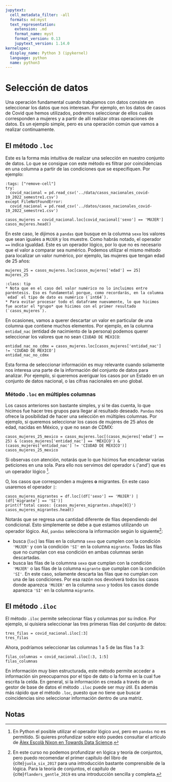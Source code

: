 ```yaml
---
jupytext:
  cell_metadata_filter: -all
  formats: md:myst
  text_representation:
    extension: .md
    format_name: myst
    format_version: 0.13
    jupytext_version: 1.14.0
kernelspec:
  display_name: Python 3 (ipykernel)
  language: python
  name: python3
---
```


# Selección de datos

Una operación fundamental cuando trabajamos con datos consiste en seleccionar los datos que nos interesan. Por ejemplo, en los datos de casos de Covid que hemos utilizados, podremos seleccionar de ellos cuáles corresponden a mujeres y a partir de allí realizar otras operaciones de datos. Es un ejemplo simple, pero es una operación común que vamos a realizar continuamente.

## El método `.loc`

Este es la forma más intuitiva de realizar una selección en nuestro conjunto de datos. Lo que se consigue con este método es filtrar por coincidencias en una columna a partir de las condiciones que se especifiquen. Por ejemplo:

```{code-cell} ipython
:tags: ["remove-cell"]
try:
  covid_nacional = pd.read_csv('../data/casos_nacionales_covid-19_2022_semestre1.csv')
except FileNotFoundError:
  covid_nacional = pd.read_csv('../datos/casos_nacionales_covid-19_2022_semestre1.csv')
```

```{code-cell} ipython
casos_mujeres = covid_nacional.loc[covid_nacional['sexo'] == 'MUJER']
casos_mujeres.head()
```

En este caso, le dijimos a `pandas` que busque en la columna `sexo` los valores que sean iguales a `MUJER` y los muestre. Como habrás notado, el operador `==` indica igualdad. Este es un operador lógico, por lo que no es necesario que el valor a comparar sea numérico. Podemos utilizar el mismo método para localizar un valor numérico, por ejemplo, las mujeres que tengan edad de 25 años:

```{code-cell} ipython
mujeres_25 = casos_mujeres.loc[casos_mujeres['edad'] == 25]
mujeres_25
```

```{admonition} Para resaltar
:class: tip
* Nota que en el caso del valor numérico no lo incluimos entre paréntesis. Eso es fundamental porque, como recordarás, en la columna `edad` el tipo de dato es numérico (`int64`).
* Para evitar procesar todo el dataframe nuevamente, lo que hicimos fue acotar el *grupo* que hicimos con el primer resultado (`casos_mujeres`). 
```

En ocasiones, vamos a querer descartar un valor en particular de una columna que contiene muchos elementos. Por ejemplo, en la columna `entidad_nac` (entidad de nacimiento de la persona) podemos querer seleccionar los valores que no sean `CIUDAD DE MÉXICO`:

```{code-cell} ipython
entidad_nac_no_cdmx = casos_mujeres.loc[casos_mujeres['entidad_nac'] != 'CIUDAD DE MÉXICO']
entidad_nac_no_cdmx
```

Esta forma de seleccionar información es muy relevante cuando solamente nos interesa una parte de la información del conjunto de datos para analizar. Por ejemplo, si queremos averiguar los casos por un Estado en un conjunto de datos nacional, o las cifras nacionales en uno global.

### Método `.loc` en múltiples columnas

Los casos anteriores son bastante simples, y si te das cuenta, lo que hicimos fue hacer tres grupos para llegar al resultado deseado. `Pandas` nos ofrece la posibilidad de hacer una selección en múltiples columnas. Por ejemplo, si queremos seleccionar los casos de mujeres de 25 años de edad, nacidas en México, y que no sean de CDMX:

```{code-cell} ipython
casos_mujeres_25_mexico = casos_mujeres.loc[(casos_mujeres['edad'] == 25) & (casos_mujeres['entidad_nac'] == 'MÉXICO') & (casos_mujeres['entidad_nac'] != 'CIUDAD DE MÉXICO')]
casos_mujeres_25_mexico
```

Si observas con atención, notarás que lo que hicimos fue encadenar varias peticiones en una sola. Para ello nos servimos del operador `&` ('and') que es un operador lógico [^footnote1].

O, los casos que corresponden a mujeres **o** migrantes. En este caso usaremos el operador `|`:

```{code-cell} ipython
casos_mujeres_migrantes = df.loc[(df['sexo'] == 'MUJER') | (df['migrante'] == 'SI')]
print(f'total casos: {casos_mujeres_migrantes.shape[0]}')
casos_mujeres_migrantes.head()
```

Notarás que se regresa una cantidad diferente de filas dependiendo del condicional. Esto simplemente se debe a que estamos utilizando un operador lógico. Así, `pandas` selecciona la información según lo siguiente[^footnote2]:

* busca (`loc`) las filas en la columna `sexo` que cumplen con la condición `'MUJER'` y con la condición `'SI'` en la columna `migrante`. Todas las filas que no cumplan con esa condición en ambas columnas serán descartadas.
* busca las filas de la columnna `sexo` que cumplan con la condición `'MUJER'` o las filas de la columna `migrante` que cumplan con la condición `'SI'`. En este caso, solamente descarta las filas que no cumplan con una de las condiciones. Por esa razón nos devolverá todos los casos donde aparezca `'MUJER'` en la columna `sexo` y todos los casos donde aparezca `'SI'` en la columna `migrante`.

## El método `.iloc`

El método `.iloc` permite seleccionar filas y columnas por su índice. Por ejemplo, si quisiera seleccionar las tres primeras filas del conjunto de datos:

```{code-cell} ipython
tres_filas = covid_nacional.iloc[:3]
tres_filas
```

Ahora, podríamos seleccionar las columnas 1 a 5 de las filas 1 a 3:

```{code-cell} ipython
filas_columnas = covid_nacional.iloc[:3, 1:5]
filas_columnas
```

En información muy bien estructurada, este método permite acceder a información sin preocuparnos por el tipo de dato o la forma en la cual fue escrita la celda. En general, si la información es creada a través de un gestor de base de datos el método `.iloc` puede ser muy útil. Es además más rápido que el método `.loc`, puesto que no tiene que buscar coincidencias sino seleccionar información dentro de una matriz.

## Notas

[^footnote1]: En Python el posible utilizar el operador lógico `and`, pero en `pandas` no es permitido. Si quieres profundizar sobre esto puedes consultar el artículo de [Àlex Escolà Nixon en Towards Data Science](https://towardsdatascience.com/bitwise-operators-and-chaining-comparisons-in-pandas-d3a559487525).

[^footnote2]: En este curso no podemos profundizar en lógica y teoría de conjuntos, pero puedo recomendar el primer capítulo del libro de {cite}`juola_six_2017` para una introducción bastante comprensible de la lógica. Para la teoría de conjuntos, el capítulo de {cite}`flanders_gentle_2019` es una introducción sencilla y completa.
